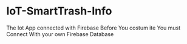 # IoT-SmartTrash-Info
The Iot App connected with Firebase Before You costum ite You must Connect With your own Firebase Database
